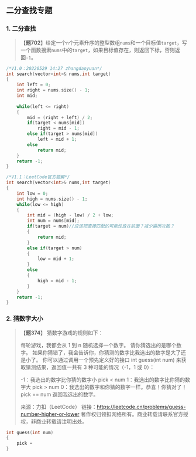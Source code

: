 ## 二分查找专题

### 1. 二分查找

> 【**题702**】给定一个`n`个元素升序的整型数组`nums`和一个目标值`target`，写一个函数搜索`nums`中的`target`，如果目标值存在，则返回下标，否则返回`-1`。



```C++
/*V1.0：20220529 14:27 zhangdaoyuan*/
int search(vector<int>& nums,int target)
{
    int left = 0;
    int right = nums.size() - 1;
    int mid;
    
    while(left <= right)
    {
        mid = (right + left) / 2;
        if(target < nums[mid])
            right = mid - 1;
        else if(target > nums[mid])
            left = mid + 1;
        else
            return mid;
    }
    return -1;
}

/*V1.1：LeetCode官方题解*/
int search(vector<int>& nums,int target)
{
    int low = 0;
    int high = nums.size() - 1;
    while(low <= high)
    {
        int mid = (high - low) / 2 + low;
        int num = nums[mid];
        if(target = num)//应该把直接匹配的可能性放在前面？减少遍历次数？
        {
            return mid;
        }
        else if(target > num)
        {
            low = mid + 1;
        }
        else
        {
            high = mid - 1;
        }
    }
    return -1;
}
```



### 2. 猜数字大小

> 【**题374**】
> 猜数字游戏的规则如下：
>
> 每轮游戏，我都会从 1 到 n 随机选择一个数字。 请你猜选出的是哪个数字。
> 如果你猜错了，我会告诉你，你猜测的数字比我选出的数字是大了还是小了。
> 你可以通过调用一个预先定义好的接口 int guess(int num) 来获取猜测结果，返回值一共有 3 种可能的情况（-1，1 或 0）：
>
> -1：我选出的数字比你猜的数字小 pick < num
> 1：我选出的数字比你猜的数字大 pick > num
> 0：我选出的数字和你猜的数字一样。恭喜！你猜对了！pick == num
> 返回我选出的数字。
>
> 来源：力扣（LeetCode）
> 链接：https://leetcode.cn/problems/guess-number-higher-or-lower
> 著作权归领扣网络所有。商业转载请联系官方授权，非商业转载请注明出处。



```C++
int guess(int num)
{
    pick = 
}
```

